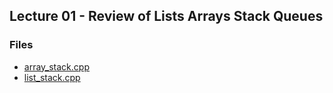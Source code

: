 ## Lecture 01 - Review of Lists Arrays Stack Queues


### Files
- [array_stack.cpp](array_stack.cpp)
- [list_stack.cpp](list_stack.cpp)

<script src="https://gist.github.com/rugbyprof/3960ce651ae5397f525b1d83a69fa899.js"></script>